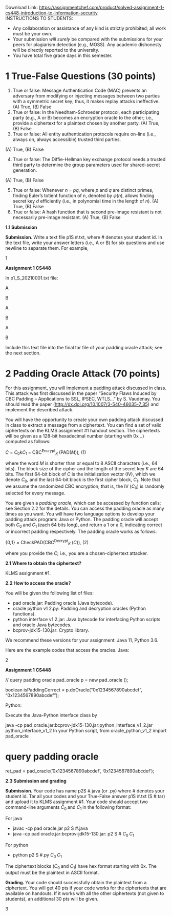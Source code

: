 Download Link: https://assignmentchef.com/product/solved-assignment-1-cs448-introduction-to-information-security
<br>
INSTRUCTIONS TO STUDENTS:

<ul>

 <li>Any collaboration or assistance of any kind is strictly prohibited; all work must be your own.</li>

 <li>Your submission <em>will surely </em>be compared with the submissions for your peers for plagiarism detection (e.g., MOSS). Any academic dishonesty will be directly reported to the university.</li>

 <li>You have total five grace days in this semester.</li>

</ul>

<h1>1         True-False Questions (30 points)</h1>

<ol>

 <li>True or false: Message Authentication Code (MAC) prevents an adversary from modifying or injecting messages between two parties with a symmetric secret key; thus, it makes replay attacks ineffective. (A) True, (B) False</li>

 <li>True or false: In the Needham-Schroeder protocol, each participating party (e.g., A or B) becomes an encryption oracle to the other; i.e., provide a ciphertext for a plaintext chosen by another party. (A) True, (B) False</li>

 <li>True or false: All entity authentication protocols require on-line (i.e., always on, always accessible) trusted third parties.</li>

</ol>

(A) True, (B) False

<ol start="4">

 <li>True or false: The Diffie-Hellman key exchange protocol needs a trusted third party to determine the group parameters used for shared-secret generation.</li>

</ol>

(A) True, (B) False

<ol start="5">

 <li>True or false: Whenever <em>n </em>= <em>p</em><em>q</em>, where <em>p </em>and <em>q </em>are distinct primes, finding Euler’s totient function of n, denoted by <em>φ</em>(<em>n</em>), allows finding secret key <em>d </em>efficiently (i.e., in polynomial time in the length of <em>n</em>). (A) True, (B) False</li>

 <li>True or false: A hash function that is second pre-image resistant is not necessarily pre-image resistant. (A) True, (B) False</li>

</ol>

<strong>1.1       Submission</strong>

<strong>Submission. </strong>Write a text file p1S #<em>.</em>txt, where # denotes your student id. In the text file, write your answer letters (i.e., A or B) for six questions and use newline to separate them. For example,

1

<strong>Assignment 1                                                                                                                                       CS448</strong>

In p1_S_20210001.txt file:

A

B

A

B

A

B

Include this text file into the final tar file of your padding oracle attack; see the next section.

<h1>2         Padding Oracle Attack (70 points)</h1>

For this assignment, you will implement a padding attack discussed in class. This attack was first discussed in the paper “Security Flaws Induced by CBC Padding – Applications to SSL, IPSEC, WTLS…” by S. Vaudenay. You should read the paper (http://dx.doi.org/10.1007/3-540-46035-7_35) and implement the described attack.

You will have the opportunity to create your own padding attack discussed in class to extract a message from a ciphertext. You can find a set of valid ciphertexts on the KLMS assignment #1 handout section. The ciphertexts will be given as a 128-bit hexadecimal number (starting with 0x<em>…</em>) computed as follows:

<em>C </em>= <em>C</em><sub>0</sub>k<em>C</em><sub>1 </sub>= CBC<sup>Encrypt</sup><em><sub>K </sub></em>(PAD(<em>M</em>))<em>,                                           </em>(1)

where the word <em>M </em>is shorter than or equal to 8 ASCII characters (i.e., 64 bits). The block size of the cipher and the length of the secret key <em>K </em>are 64 bits. The first 64-bit block of <em>C </em>is the initialization vector (IV), which we denote <em>C</em><sub>0</sub>, and the last 64-bit block is the first cipher block, <em>C</em><sub>1</sub>. Note that we assume the randomized CBC encryption; that is, the IV (<em>C</em><sub>0</sub>) is randomly selected for every message.

You are given a <em>padding oracle</em>, which can be accessed by function calls; see Section 2.2 for the details. You can access the padding oracle as many times as you want. You will have two language options to develop your padding attack program: Java or Python. The padding oracle will accept both <em>C</em><sub>0 </sub>and <em>C</em><sub>1 </sub>(each 64 bits long), and return a 1 or a 0, indicating correct or incorrect padding respectively. The padding oracle works as follows:

{0<em>,</em>1} = CheckPAD(CBC<sup>Decrypt</sup><em><sub>K </sub></em>(<em>C</em>))<em>,                                         </em>(2)

where you provide the <em>C</em>; i.e., you are a chosen-ciphertext attacker.

<strong>2.1          Where to obtain the ciphertext?</strong>

KLMS assignment #1.

<strong>2.2         How to access the oracle?</strong>

You will be given the following list of files:

<ul>

 <li>pad oracle.jar: Padding oracle (Java bytecode).</li>

 <li>oracle python v1 2.py: Padding and decryption oracles (Python functions).</li>

 <li>python interface v1 2.jar: Java bytecode for interfacing Python scripts and oracle Java bytecodes.</li>

 <li>bcprov-jdk15-130.jar: Crypto library.</li>

</ul>

We recommend these versions for your assignment: Java 11, Python 3.6.

Here are the example codes that access the oracles. Java:

2

<strong>Assignment 1                                                                                                                                       CS448</strong>

// query padding oracle pad_oracle p = new pad_oracle ();

boolean isPaddingCorrect = p.doOracle(“0x1234567890abcdef”, “0x1234567890abcdef”);

Python:

Execute the Java-Python interface class by

java -cp pad_oracle.jar:bcprov-jdk15-130.jar:python_interface_v1_2.jar python_interface_v1_2 In your Python script, from oracle_python_v1_2 import pad_oracle

# query padding oracle

ret_pad = pad_oracle(’0x1234567890abcdef’, ’0x1234567890abcdef’);

<strong>2.3        Submission and grading</strong>

<strong>Submission. </strong>Your code has name p2S #<em>.</em>java (or <em>.</em>py) where # denotes your student id. Tar all your codes and your True-False answer p1S #<em>.</em>txt (S #<em>.</em>tar) and upload it to KLMS assignment #1. Your code should accept two command-line arguments <em>C</em><sub>0 </sub>and <em>C</em><sub>1 </sub>in the following format:

For java

<ul>

 <li>javac -cp pad oracle.jar p2 S #.java</li>

 <li>java -cp pad oracle.jar:bcprov-jdk15-130.jar: p2 S # <em>C</em><sub>0 </sub><em>C</em><sub>1</sub></li>

</ul>

For python

<ul>

 <li>python p2 S #.py <em>C</em><sub>0 </sub><em>C</em><sub>1</sub></li>

</ul>

The ciphertext blocks (<em>C</em><sub>0 </sub>and <em>C</em><sub>1</sub>) have hex format starting with 0x. The output must be the plaintext in ASCII format.

<strong>Grading. </strong>Your code should successfully obtain the plaintext from a ciphertext. You will get 40 pts if your code works for the ciphertexts that are available on handouts. If it works with all the other ciphertexts (not given to students), an additional 30 pts will be given.

3